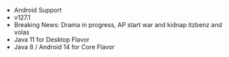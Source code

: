 
* Android Support
* v127.1
* Breaking News: Drama in progress, AP start war and kidnap itzbenz and volas
* Java 11 for Desktop Flavor
* Java 8 / Android 14 for Core Flavor
